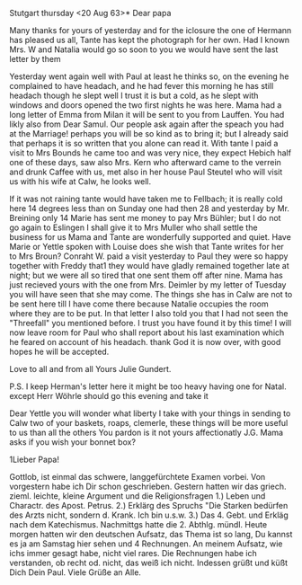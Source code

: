  Stutgart thursday <20 Aug 63>*
Dear papa

Many thanks for yours of yesterday and for the iclosure the one of Hermann has pleased us all, Tante has kept the photograph for her own. Had I known Mrs. W and Natalia would go so soon to you we would have sent the last letter by them

Yesterday went again well with Paul at least he thinks so, on the evening he complained to have headach, and he had fever this morning he has still headach though he slept well I trust it is but a cold, as he slept with windows and doors opened the two first nights he was here. Mama had a long letter of Emma from Milan it will be sent to you from Lauffen. You had likly also from Dear Samul. Our people ask again after the speach you had at the Marriage! perhaps you will be so kind as to bring it; but I already said that perhaps it is so written that you alone can read it. With tante I paid a visit to Mrs Bounds he came too and was very nice, they expect Hebich half one of these days, saw also Mrs. Kern who afterward came to the verrein and drunk Caffee with us, met also in her house Paul Steutel who will visit us with his wife at Calw, he looks well.

If it was not raining tante would have taken me to Fellbach; it is really cold here 14 degrees less than on Sunday one had then 28 and yesterday by Mr. Breining only 14 Marie has sent me money to pay Mrs Bühler; but I do not go again to Eslingen I shall give it to Mrs Muller who shall settle the business for us Mama and Tante are wonderfully supported and quiet. Have Marie or Yettle spoken with Louise does she wish that Tante writes for her to Mrs Broun? Conraht W. paid a visit yesterday to Paul they were so happy together with Freddy that1 they would have gladly remained together late at night; but we were all so tired that one sent them off after nine. Mama has just recieved yours with the one from Mrs. Deimler by my letter of Tuesday you will have seen that she may come. The things she has in Calw are not to be sent here till I have come there because Natalie occupies the room where they are to be put. In that letter I also told you that I had not seen the "Threefall" you mentioned before. I trust you have found it by this time! I will now leave room for Paul who shall report about his last examination which he feared on account of his headach. thank God it is now over, with good hopes he will be accepted.

Love to all and from all
 Yours Julie Gundert.

P.S. I keep Herman's letter here it might be too heavy having one for Natal. except Herr Wöhrle should go this evening and take it

Dear Yettle you will wonder what liberty I take with your things in sending to Calw two of your baskets, roaps, clemerle, these things will be more useful to us than all the others You pardon is it not yours affectionatly J.G. Mama asks if you wish your bonnet box?


1Lieber Papa!

Gottlob, ist einmal das schwere, langgefürchtete Examen vorbei. Von vorgestern habe ich Dir schon geschrieben. Gestern hatten wir das griech. zieml. leichte, kleine Argument und die Religionsfragen 1.) Leben und Charactr. des Apost. Petrus. 2.) Erklärg des Spruchs "Die Starken bedürfen des Arzts nicht, sondern d. Krank. Ich bin u.s.w. 3.) Das 4. Gebt. und Erkläg nach dem Katechismus. Nachmittgs hatte die 2. Abthlg. mündl. Heute morgen hatten wir den deutschen Aufsatz, das Thema ist so lang, Du kannst es ja am Samstag hier sehen und 4 Rechnungen. An meinem Aufsatz, wie ichs immer gesagt habe, nicht viel rares. Die Rechnungen habe ich verstanden, ob recht od. nicht, das weiß ich nicht. Indessen grüßt und küßt Dich
 Dein Paul.
Viele Grüße an Alle.
